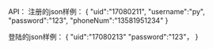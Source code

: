 API：
注册的json样例：
    {
    	"uid":"17080211",
    	"username":"py",
    	"password":"123",
    	"phoneNum":"13581951234"
    }

登陆的json样例：
    {
    	"uid":"17080213"
    	"password":"123"，
    }